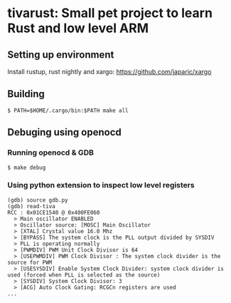 # tivarust: Small pet project to learn Rust and low level ARM

## Setting up environment

Install rustup, rust nightly and xargo: https://github.com/japaric/xargo

## Building

```
$ PATH=$HOME/.cargo/bin:$PATH make all
```

## Debuging using openocd

### Running openocd & GDB

```
$ make debug
```

### Using python extension to inspect low level registers

```
(gdb) source gdb.py
(gdb) read-tiva
RCC : 0x01CE1540 @ 0x400FE060
  > Main oscillator ENABLED
  > Oscillator source: [MOSC] Main Oscillator
  > [XTAL] Crystal value 16.0 Mhz
  > [BYPASS] The system clock is the PLL output divided by SYSDIV
  > PLL is operating normally
  > [PWMDIV] PWM Unit Clock Divisor is 64
  > [USEPWMDIV] PWM Clock Divisor : The system clock divider is the source for PWM
  > [USESYSDIV] Enable System Clock Divider: system clock divider is used (forced when PLL is selected as the source)
  > [SYSDIV] System Clock Divisor: 3
  > [ACG] Auto Clock Gating: RCGCn registers are used
...
```



